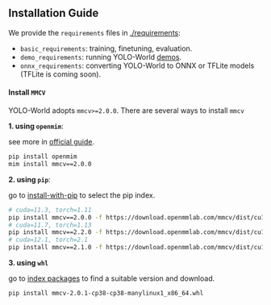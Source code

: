 ## Installation Guide

We provide the `requirements` files in [./requirements](./../requirements/):

* `basic_requirements`: training, finetuning, evaluation.
* `demo_requirements`: running YOLO-World [demos](./../demo/).
* `onnx_requirements`: converting YOLO-World to ONNX or TFLite models (TFLite is coming soon).

#### Install `MMCV`

YOLO-World adopts `mmcv>=2.0.0`. There are several ways to install `mmcv`

**1. using `openmim`**:

see more in [official guide](https://github.com/open-mmlab/mmcv/tree/master?tab=readme-ov-file#install-mmcv-full).

```bash
pip install openmim
mim install mmcv==2.0.0 

```

**2. using `pip`**:

go to [install-with-pip](https://mmcv.readthedocs.io/en/latest/get_started/installation.html#install-with-pip) to select the pip index. 

```bash
# cuda=11.3, torch=1.11
pip install mmcv==2.0.0 -f https://download.openmmlab.com/mmcv/dist/cu113/torch1.11/index.html
# cuda=11.7, torch=1.13
pip install mmcv==2.2.0 -f https://download.openmmlab.com/mmcv/dist/cu117/torch1.13/index.html
# cuda=12.1, torch=2.1
pip install mmcv==2.1.0 -f https://download.openmmlab.com/mmcv/dist/cu121/torch2.1/index.html
```

**3. using `whl`**

go to [index packages](https://download.openmmlab.com/mmcv/dist/cu117/torch1.13/index.html) to find a suitable version and download.

```bash
pip install mmcv-2.0.1-cp38-cp38-manylinux1_x86_64.whl
```